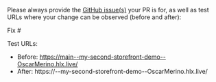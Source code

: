 Please always provide the [GitHub issue(s)](../issues) your PR is for, as well as test URLs where your change can be observed (before and after):

Fix #<gh-issue-id>

Test URLs:
- Before: https://main--my-second-storefront-demo--OscarMerino.hlx.live/
- After: https://<branch>--my-second-storefront-demo--OscarMerino.hlx.live/
